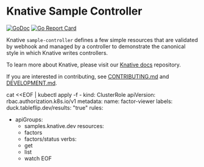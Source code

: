 # Knative Sample Controller

[![GoDoc](https://godoc.org/knative.dev/sample-controller?status.svg)](https://godoc.org/knative.dev/sample-controller)
[![Go Report Card](https://goreportcard.com/badge/knative/sample-controller)](https://goreportcard.com/report/knative/sample-controller)

Knative `sample-controller` defines a few simple resources that are validated by
webhook and managed by a controller to demonstrate the canonical style in which
Knative writes controllers.

To learn more about Knative, please visit our
[Knative docs](https://github.com/knative/docs) repository.

If you are interested in contributing, see [CONTRIBUTING.md](./CONTRIBUTING.md)
and [DEVELOPMENT.md](./DEVELOPMENT.md).



cat <<EOF | kubectl apply -f -
kind: ClusterRole
apiVersion: rbac.authorization.k8s.io/v1
metadata:
  name: factor-viewer
  labels:
    duck.tableflip.dev/results: "true"
rules:
- apiGroups:
  - samples.knative.dev
  resources:
  - factors
  - factors/status
  verbs:
  - get
  - list
  - watch
EOF